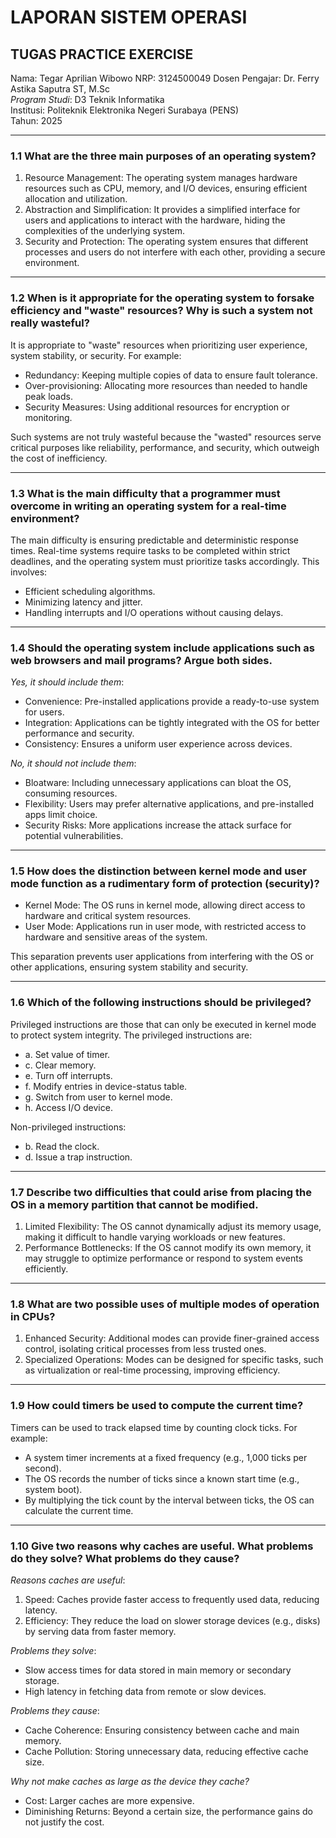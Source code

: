 # LAPORAN SISTEM OPERASI
## TUGAS PRACTICE EXERCISE

Nama: Tegar Aprilian Wibowo
NRP: 3124500049
Dosen Pengajar: Dr. Ferry Astika Saputra ST, M.Sc  
*Program Studi*: D3 Teknik Informatika  
Institusi: Politeknik Elektronika Negeri Surabaya (PENS)  
Tahun: 2025  

---

### 1.1 What are the three main purposes of an operating system?
1. Resource Management: The operating system manages hardware resources such as CPU, memory, and I/O devices, ensuring efficient allocation and utilization.  
2. Abstraction and Simplification: It provides a simplified interface for users and applications to interact with the hardware, hiding the complexities of the underlying system.  
3. Security and Protection: The operating system ensures that different processes and users do not interfere with each other, providing a secure environment.  

---

### 1.2 When is it appropriate for the operating system to forsake efficiency and "waste" resources? Why is such a system not really wasteful?
It is appropriate to "waste" resources when prioritizing user experience, system stability, or security. For example:  
- Redundancy: Keeping multiple copies of data to ensure fault tolerance.  
- Over-provisioning: Allocating more resources than needed to handle peak loads.  
- Security Measures: Using additional resources for encryption or monitoring.  

Such systems are not truly wasteful because the "wasted" resources serve critical purposes like reliability, performance, and security, which outweigh the cost of inefficiency.  

---

### 1.3 What is the main difficulty that a programmer must overcome in writing an operating system for a real-time environment?
The main difficulty is ensuring predictable and deterministic response times. Real-time systems require tasks to be completed within strict deadlines, and the operating system must prioritize tasks accordingly. This involves:  
- Efficient scheduling algorithms.  
- Minimizing latency and jitter.  
- Handling interrupts and I/O operations without causing delays.  

---

### 1.4 Should the operating system include applications such as web browsers and mail programs? Argue both sides.
*Yes, it should include them*:  
- Convenience: Pre-installed applications provide a ready-to-use system for users.  
- Integration: Applications can be tightly integrated with the OS for better performance and security.  
- Consistency: Ensures a uniform user experience across devices.  

*No, it should not include them*:  
- Bloatware: Including unnecessary applications can bloat the OS, consuming resources.  
- Flexibility: Users may prefer alternative applications, and pre-installed apps limit choice.  
- Security Risks: More applications increase the attack surface for potential vulnerabilities.  

---

### 1.5 How does the distinction between kernel mode and user mode function as a rudimentary form of protection (security)?
- Kernel Mode: The OS runs in kernel mode, allowing direct access to hardware and critical system resources.  
- User Mode: Applications run in user mode, with restricted access to hardware and sensitive areas of the system.  

This separation prevents user applications from interfering with the OS or other applications, ensuring system stability and security.  

---

### 1.6 Which of the following instructions should be privileged?
Privileged instructions are those that can only be executed in kernel mode to protect system integrity. The privileged instructions are:  
- a. Set value of timer.  
- c. Clear memory.  
- e. Turn off interrupts.  
- f. Modify entries in device-status table.  
- g. Switch from user to kernel mode.  
- h. Access I/O device.  

Non-privileged instructions:  
- b. Read the clock.  
- d. Issue a trap instruction.  

---

### 1.7 Describe two difficulties that could arise from placing the OS in a memory partition that cannot be modified.
1. Limited Flexibility: The OS cannot dynamically adjust its memory usage, making it difficult to handle varying workloads or new features.  
2. Performance Bottlenecks: If the OS cannot modify its own memory, it may struggle to optimize performance or respond to system events efficiently.  

---

### 1.8 What are two possible uses of multiple modes of operation in CPUs?
1. Enhanced Security: Additional modes can provide finer-grained access control, isolating critical processes from less trusted ones.  
2. Specialized Operations: Modes can be designed for specific tasks, such as virtualization or real-time processing, improving efficiency.  

---

### 1.9 How could timers be used to compute the current time?
Timers can be used to track elapsed time by counting clock ticks. For example:  
- A system timer increments at a fixed frequency (e.g., 1,000 ticks per second).  
- The OS records the number of ticks since a known start time (e.g., system boot).  
- By multiplying the tick count by the interval between ticks, the OS can calculate the current time.  

---

### 1.10 Give two reasons why caches are useful. What problems do they solve? What problems do they cause?
*Reasons caches are useful*:  
1. Speed: Caches provide faster access to frequently used data, reducing latency.  
2. Efficiency: They reduce the load on slower storage devices (e.g., disks) by serving data from faster memory.  

*Problems they solve*:  
- Slow access times for data stored in main memory or secondary storage.  
- High latency in fetching data from remote or slow devices.  

*Problems they cause*:  
- Cache Coherence: Ensuring consistency between cache and main memory.  
- Cache Pollution: Storing unnecessary data, reducing effective cache size.  

*Why not make caches as large as the device they cache?*  
- Cost: Larger caches are more expensive.  
- Diminishing Returns: Beyond a certain size, the performance gains do not justify the cost.
